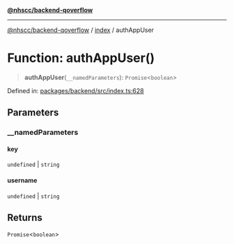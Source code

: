 [**@nhscc/backend-qoverflow**](../../README.md)

***

[@nhscc/backend-qoverflow](../../README.md) / [index](../README.md) / authAppUser

# Function: authAppUser()

> **authAppUser**(`__namedParameters`): `Promise`\<`boolean`\>

Defined in: [packages/backend/src/index.ts:628](https://github.com/nhscc/qoverflow.api.hscc.bdpa.org/blob/e58635515aaccbecfff868b37cbae9a64bb762c2/packages/backend/src/index.ts#L628)

## Parameters

### \_\_namedParameters

#### key

`undefined` \| `string`

#### username

`undefined` \| `string`

## Returns

`Promise`\<`boolean`\>
